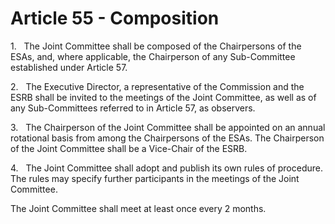 # Article 55 - Composition


1.   The Joint Committee shall be composed of the Chairpersons of the ESAs, and, where applicable, the Chairperson of any Sub-Committee established under Article 57.

2.   The Executive Director, a representative of the Commission and the ESRB shall be invited to the meetings of the Joint Committee, as well as of any Sub-Committees referred to in Article 57, as observers.

3.   The Chairperson of the Joint Committee shall be appointed on an annual rotational basis from among the Chairpersons of the ESAs. The Chairperson of the Joint Committee shall be a Vice-Chair of the ESRB.

4.   The Joint Committee shall adopt and publish its own rules of procedure. The rules may specify further participants in the meetings of the Joint Committee.

The Joint Committee shall meet at least once every 2 months.
